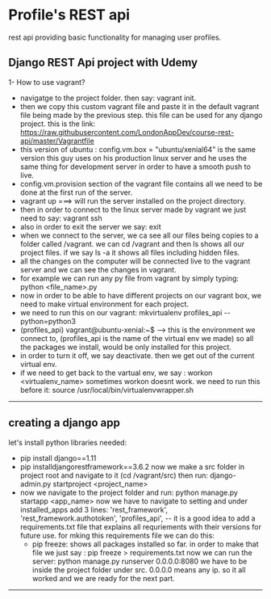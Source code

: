 # Profile's REST api

rest api providing basic functionality for managing user profiles.

##  Django REST Api project with Udemy
1- How to use vagrant?
 - navigatge to the project folder. then say:    vagrant init.
- then we copy this custom vagrant file and paste it in the default vagrant file being made by the previous step.
this file can be used for any django project. this is the link:
 https://raw.githubusercontent.com/LondonAppDev/course-rest-api/master/Vagrantfile
- this version of ubuntu :
config.vm.box = "ubuntu/xenial64"
is the same version this guy uses on his production linux server and he uses the same thing for development server in order to have a smooth push to live.
- config.vm.provision section of the vagrant file contains all we need to be done at the first run of the server.
- vagrant up    ===> will run the server installed on the project directory.
- then in order to connect to the linux server made by vagrant we just need to say:  vagrant ssh
- also in order to exit the server we say: exit
- when we connect to the server, we ca see all our files being copies to a folder called /vagrant.  we can cd /vagrant
and then ls shows all our project files. if we say ls -a it shows all files including hidden files.
- all the changes on the computer will be connected live to the vagrant server and we can see the changes in vagrant.
- for example we can run any py file from vagrant by simply typing: python <file_name>.py
- now in order to be able to have different projects on our vagrant box, we need to make virtual environment for each project.
- we need to run this on our vagrant: mkvirtualenv profiles_api --python=python3
- (profiles_api) vagrant@ubuntu-xenial:~$     --> this is the environment we connect to, (profiles_api is the name of the
virtual env we made) so all the packages we install, would be only installed for this project.
- in order to turn it off, we say deactivate. then we get out of the current virtual env.
- if we need to get back to the vartual env, we say : workon <virtualenv_name>
sometimes workon doesnt work. we need to run this before it:
source /usr/local/bin/virtualenvwrapper.sh

------------------------------
## creating a django app
let's install python libraries needed:
- pip install django==1.11
-  pip installdjangorestframework==3.6.2
now we make a src folder in project root and navigate to it (cd /vagrant/src) then run:
django-admin.py startproject <project_name>
- now we navigate to the project folder and run:  python manage.py startapp <app_name>
now we have to navigate to setting and under installed_apps add 3 lines:
'rest_framework',
    'rest_framework.authotoken',
    'profiles_api',
-- it is a good idea to add a requirements.txt file that explains all requriements with their versions for future use.
for mking this requirements file we can do this:
    *  pip freeze: shows all packages installed so far.
 in order to make that file we just say : pip freeze > requirements.txt
   now we can run the server:  python manage.py runserver 0.0.0.0:8080   we have to be inside the project folder under src.
0.0.0.0 means any ip.
so it all worked and we are ready for the next part.
------------------------------------------
